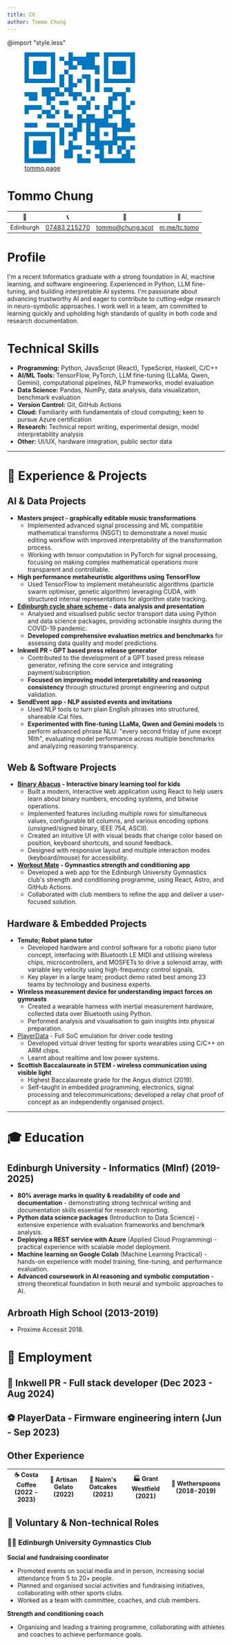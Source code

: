 ```yaml
---
title: CV
author: Tommo Chung
---
```


<link rel="stylesheet" href="style.less">
<link rel="preconnect" href="https://fonts.googleapis.com">
<link rel="preconnect" href="https://fonts.gstatic.com" crossorigin>
<link href="https://fonts.googleapis.com/css2?family=Cal+Sans&family=Lato:ital,wght@0,100;0,300;0,400;0,700;0,900;1,100;1,300;1,400;1,700;1,900&display=swap" rel="stylesheet">

@import "style.less"


<div id="header">
<figure>
  <img src="./assets/qr_blue.png" alt="Thomas Chung"/>
  <figcaption><a href="https://tommo.page">tommo.page</a></figcaption>
</figure>
<div id="header-text">
<h1>Tommo Chung</h1>

<!-- change to custom icons -->
| 📍  | 📞 | 📧 | 💬 |
|---|---|---|---|
|Edinburgh| [07483 215270](tel:+447483215270) | [tommo@chung.scot](mailto:tommo@chung.scot)| [m.me/tc.tomo](https://m.me/tc.tomo) |
</div>
</div>



# Profile
I'm a recent Informatics graduate with a strong foundation in AI, machine learning, and software engineering. Experienced in Python, LLM fine-tuning, and building interpretable AI systems. I'm passionate about advancing trustworthy AI and eager to contribute to cutting-edge research in neuro-symbolic approaches. I work well in a team, am committed to learning quickly and upholding high standards of quality in both code and research documentation.

# Technical Skills
- **Programming:** Python, JavaScript (React), TypeScript, Haskell, C/C++
- **AI/ML Tools:** TensorFlow, PyTorch, LLM fine-tuning (LLaMa, Qwen, Gemini), computational pipelines, NLP frameworks, model evaluation
- **Data Science:** Pandas, NumPy, data analysis, data visualization, benchmark evaluation
- **Version Control:** Git, GitHub Actions
- **Cloud:** Familiarity with fundamentals of cloud computing; keen to pursue Azure certification
- **Research:** Technical report writing, experimental design, model interpretability analysis
- **Other:** UI/UX, hardware integration, public sector data

---

# 📐 Experience & Projects

## AI & Data Projects

  * **Masters project - graphically editable music transformations**
      * Implemented advanced signal processing and ML compatible mathematical transforms (NSGT) to demonstrate a novel music editing workflow with improved interpretability of the transformation process.
      * Working with tensor computation in PyTorch for signal processing, focusing on making complex mathematical operations more transparent and controllable.
  * **High performance metaheuristic algorithms using TensorFlow**
      * Used TensorFlow to implement metaheuristic algorithms (particle swarm optimiser, genetic algorithm) leveraging CUDA, with structured internal representations for algorithm state tracking.
  * **[Edinburgh cycle share scheme](https://redd.it/mrbvvt) - data analysis and presentation**
      * Analysed and visualised public sector transport data using Python and data science packages, providing actionable insights during the COVID-19 pandemic.
      * **Developed comprehensive evaluation metrics and benchmarks** for assessing data quality and model predictions.
  * **Inkwell PR - GPT based press release generator**
      * Contributed to the development of a GPT based press release generator, refining the core service and integrating payment/subscription.
      * **Focused on improving model interpretability and reasoning consistency** through structured prompt engineering and output validation.
  * **SendEvent app - NLP assisted events and invitations**
      * Used NLP tools to turn plain English phrases into structured, shareable iCal files.
      * **Experimented with fine-tuning LLaMa, Qwen and Gemini models** to perform advanced phrase NLU: "every second friday of june except 16th", evaluating model performance across multiple benchmarks and analyzing reasoning transparency.

## Web & Software Projects

  * **[Binary Abacus](https://tommo.page/abacus) - Interactive binary learning tool for kids** 
      * Built a modern, interactive web application using React to help users learn about binary numbers, encoding systems, and bitwise operations.
      * Implemented features including multiple rows for simultaneous values, configurable bit columns, and various encoding options (unsigned/signed binary, IEEE 754, ASCII).
      * Created an intuitive UI with visual beads that change color based on position, keyboard shortcuts, and sound feedback.
      * Designed with responsive layout and multiple interaction modes (keyboard/mouse) for accessibility.
  * **[Workout Mate](https://workout.tommo.page) - Gymnastics strength and conditioning app** 
      * Developed a web app for the Edinburgh University Gymnastics club's strength and conditioning programme, using React, Astro, and GitHub Actions.
      * Collaborated with club members to refine the app and deliver a user-focused solution.

## Hardware & Embedded Projects

  * **Tenuto; Robot piano tutor** 
      * Developed hardware and control software for a robotic piano tutor concept, interfacing with Bluetooth LE MIDI and utilising wireless chips, microcontrollers, and MOSFETs to drive a solenoid array, with variable key velocity using high-frequency control signals.
      * Key player in a large team; product demo rated best among 23 teams by technology and business experts.
  * **Wireless measurement device for understanding impact forces on gymnasts** 
      * Created a wearable harness with inertial measurement hardware, collected data over Bluetooth using Python.
      * Performed analysis and visualisation to gain insights into physical preparation.
  * [PlayerData](https://www.playerdata.com) - Full SoC emulation for driver code testing
      * Developed virtual driver testing for sports wearables using C/C++ on ARM chips.
      * Learnt about realtime and low power systems.
  * **Scottish Baccalaureate in STEM - wireless communication using visible light** 
      * Highest Baccalaureate grade for the Angus district (2019).
      * Self-taught in embedded programming, electronics, signal processing and telecommunications; developed a relay chat proof of concept as an independently organised project.

---

# 🎓 Education

## Edinburgh University - Informatics (MInf) (2019-2025)
- **80% average marks in quality & readability of code and documentation** - demonstrating strong technical writing and documentation skills essential for research reporting.
- **Python data science packages** (Introduction to Data Science) - extensive experience with evaluation frameworks and benchmark analysis.
- **Deploying a REST service with Azure** (Applied Cloud Programming) - practical experience with scalable model deployment.
- **Machine learning on Google Colab** (Machine Learning Practical) - hands-on experience with model training, fine-tuning, and performance evaluation.
- **Advanced coursework in AI reasoning and symbolic computation** - strong theoretical foundation in both neural and symbolic approaches to AI.

## Arbroath High School (2013-2019) 
- Proxime Accessit 2018.

# 💼 Employment

## 📝 Inkwell PR - Full stack developer (Dec 2023 - Aug 2024)

## ⚽ PlayerData - Firmware engineering intern (Jun - Sep 2023)


## Other Experience
|☕ **Costa Coffee (2022 - 2023)** |🍦 **Artisan Gelato (2022)** |🍪 **Nairn's Oatcakes (2021)** |🏭 **Grant Westfield (2021)** | 🍴 **Wetherspoons (2018-2019)** |
|-|-|-|-|-|


## 🤝 Voluntary & Non-technical Roles

### 🤸‍♂️ Edinburgh University Gymnastics Club

**Social and fundraising coordinator**
- Promoted events on social media and in person, increasing social attendance from 5 to 20+ people.
- Planned and organised social activities and fundraising initiatives, collaborating with other sports clubs.
- Worked as a team with committee, coaches, and club members.

**Strength and conditioning coach**
- Organising and leading a training programme, collaborating with athletes and coaches to achieve performance goals.
